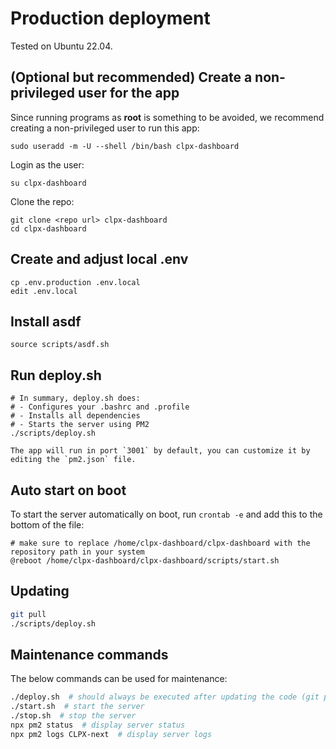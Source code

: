 # Production deployment

Tested on Ubuntu 22.04.  

## (Optional but recommended) Create a non-privileged user for the app

Since running programs as **root** is something to be avoided, we recommend
creating a non-privileged user to run this app:
```
sudo useradd -m -U --shell /bin/bash clpx-dashboard
```

Login as the user:
```
su clpx-dashboard
```

Clone the repo:
```
git clone <repo url> clpx-dashboard
cd clpx-dashboard
```

## Create and adjust local .env
```
cp .env.production .env.local
edit .env.local
```

## Install asdf

```
source scripts/asdf.sh
```

## Run deploy.sh
```
# In summary, deploy.sh does:
# - Configures your .bashrc and .profile
# - Installs all dependencies
# - Starts the server using PM2
./scripts/deploy.sh

The app will run in port `3001` by default, you can customize it by editing the `pm2.json` file.
```

## Auto start on boot

To start the server automatically on boot, run `crontab -e` and add this to the bottom of the file:
```
# make sure to replace /home/clpx-dashboard/clpx-dashboard with the repository path in your system
@reboot /home/clpx-dashboard/clpx-dashboard/scripts/start.sh
```

## Updating

```bash
git pull
./scripts/deploy.sh
```

## Maintenance commands

The below commands can be used for maintenance:
```bash
./deploy.sh  # should always be executed after updating the code (git pull)
./start.sh  # start the server
./stop.sh  # stop the server
npx pm2 status  # display server status
npx pm2 logs CLPX-next  # display server logs
```